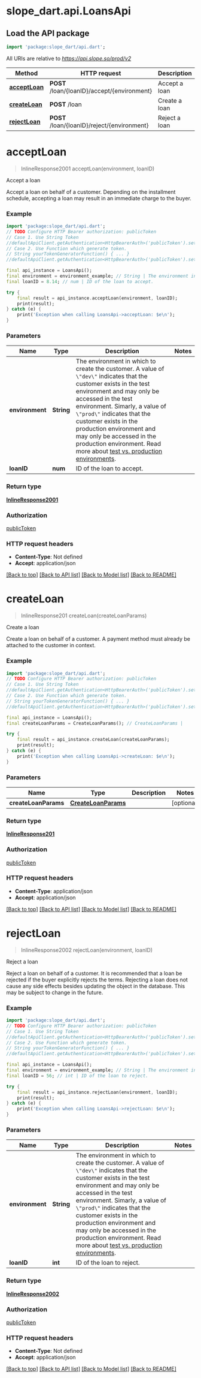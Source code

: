 # slope_dart.api.LoansApi

## Load the API package
```dart
import 'package:slope_dart/api.dart';
```

All URIs are relative to *https://api.slope.so/prod/v2*

Method | HTTP request | Description
------------- | ------------- | -------------
[**acceptLoan**](LoansApi.md#acceptloan) | **POST** /loan/{loanID}/accept/{environment} | Accept a loan
[**createLoan**](LoansApi.md#createloan) | **POST** /loan | Create a loan
[**rejectLoan**](LoansApi.md#rejectloan) | **POST** /loan/{loanID}/reject/{environment} | Reject a loan


# **acceptLoan**
> InlineResponse2001 acceptLoan(environment, loanID)

Accept a loan

Accept a loan on behalf of a customer. Depending on the installment schedule, accepting a loan may result in an immediate charge to the buyer. 

### Example
```dart
import 'package:slope_dart/api.dart';
// TODO Configure HTTP Bearer authorization: publicToken
// Case 1. Use String Token
//defaultApiClient.getAuthentication<HttpBearerAuth>('publicToken').setAccessToken('YOUR_ACCESS_TOKEN');
// Case 2. Use Function which generate token.
// String yourTokenGeneratorFunction() { ... }
//defaultApiClient.getAuthentication<HttpBearerAuth>('publicToken').setAccessToken(yourTokenGeneratorFunction);

final api_instance = LoansApi();
final environment = environment_example; // String | The environment in which to create the customer. A value of `\"dev\"` indicates that the customer exists in the test environment and may only be accessed in the test environment. Simarly, a value of `\"prod\"` indicates that the customer exists in the production environment and may only be accessed in the production environment. Read more about [test vs. production environments](#). 
final loanID = 8.14; // num | ID of the loan to accept.

try {
    final result = api_instance.acceptLoan(environment, loanID);
    print(result);
} catch (e) {
    print('Exception when calling LoansApi->acceptLoan: $e\n');
}
```

### Parameters

Name | Type | Description  | Notes
------------- | ------------- | ------------- | -------------
 **environment** | **String**| The environment in which to create the customer. A value of `\"dev\"` indicates that the customer exists in the test environment and may only be accessed in the test environment. Simarly, a value of `\"prod\"` indicates that the customer exists in the production environment and may only be accessed in the production environment. Read more about [test vs. production environments](#).  | 
 **loanID** | **num**| ID of the loan to accept. | 

### Return type

[**InlineResponse2001**](InlineResponse2001.md)

### Authorization

[publicToken](../README.md#publicToken)

### HTTP request headers

 - **Content-Type**: Not defined
 - **Accept**: application/json

[[Back to top]](#) [[Back to API list]](../README.md#documentation-for-api-endpoints) [[Back to Model list]](../README.md#documentation-for-models) [[Back to README]](../README.md)

# **createLoan**
> InlineResponse201 createLoan(createLoanParams)

Create a loan

Create a loan on behalf of a customer. A payment method must already be attached to the customer in context. 

### Example
```dart
import 'package:slope_dart/api.dart';
// TODO Configure HTTP Bearer authorization: publicToken
// Case 1. Use String Token
//defaultApiClient.getAuthentication<HttpBearerAuth>('publicToken').setAccessToken('YOUR_ACCESS_TOKEN');
// Case 2. Use Function which generate token.
// String yourTokenGeneratorFunction() { ... }
//defaultApiClient.getAuthentication<HttpBearerAuth>('publicToken').setAccessToken(yourTokenGeneratorFunction);

final api_instance = LoansApi();
final createLoanParams = CreateLoanParams(); // CreateLoanParams | 

try {
    final result = api_instance.createLoan(createLoanParams);
    print(result);
} catch (e) {
    print('Exception when calling LoansApi->createLoan: $e\n');
}
```

### Parameters

Name | Type | Description  | Notes
------------- | ------------- | ------------- | -------------
 **createLoanParams** | [**CreateLoanParams**](CreateLoanParams.md)|  | [optional] 

### Return type

[**InlineResponse201**](InlineResponse201.md)

### Authorization

[publicToken](../README.md#publicToken)

### HTTP request headers

 - **Content-Type**: application/json
 - **Accept**: application/json

[[Back to top]](#) [[Back to API list]](../README.md#documentation-for-api-endpoints) [[Back to Model list]](../README.md#documentation-for-models) [[Back to README]](../README.md)

# **rejectLoan**
> InlineResponse2002 rejectLoan(environment, loanID)

Reject a loan

Reject a loan on behalf of a customer. It is recommended that a loan be rejected if the buyer explicitly rejects the terms. Rejecting a loan does not cause any side effects besides updating the object in the database. This may be subject to change in the future. 

### Example
```dart
import 'package:slope_dart/api.dart';
// TODO Configure HTTP Bearer authorization: publicToken
// Case 1. Use String Token
//defaultApiClient.getAuthentication<HttpBearerAuth>('publicToken').setAccessToken('YOUR_ACCESS_TOKEN');
// Case 2. Use Function which generate token.
// String yourTokenGeneratorFunction() { ... }
//defaultApiClient.getAuthentication<HttpBearerAuth>('publicToken').setAccessToken(yourTokenGeneratorFunction);

final api_instance = LoansApi();
final environment = environment_example; // String | The environment in which to create the customer. A value of `\"dev\"` indicates that the customer exists in the test environment and may only be accessed in the test environment. Simarly, a value of `\"prod\"` indicates that the customer exists in the production environment and may only be accessed in the production environment. Read more about [test vs. production environments](#). 
final loanID = 56; // int | ID of the loan to reject.

try {
    final result = api_instance.rejectLoan(environment, loanID);
    print(result);
} catch (e) {
    print('Exception when calling LoansApi->rejectLoan: $e\n');
}
```

### Parameters

Name | Type | Description  | Notes
------------- | ------------- | ------------- | -------------
 **environment** | **String**| The environment in which to create the customer. A value of `\"dev\"` indicates that the customer exists in the test environment and may only be accessed in the test environment. Simarly, a value of `\"prod\"` indicates that the customer exists in the production environment and may only be accessed in the production environment. Read more about [test vs. production environments](#).  | 
 **loanID** | **int**| ID of the loan to reject. | 

### Return type

[**InlineResponse2002**](InlineResponse2002.md)

### Authorization

[publicToken](../README.md#publicToken)

### HTTP request headers

 - **Content-Type**: Not defined
 - **Accept**: application/json

[[Back to top]](#) [[Back to API list]](../README.md#documentation-for-api-endpoints) [[Back to Model list]](../README.md#documentation-for-models) [[Back to README]](../README.md)

